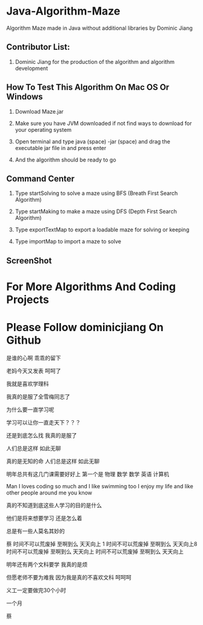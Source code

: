 # Java-Algorithm-Maze

Algorithm Maze made in Java without additional libraries by Dominic Jiang

## Contributor List:

1. Dominic Jiang for the production of the algorithm and algorithm development

## How To Test This Algorithm On Mac OS Or Windows

1. Download Maze.jar 

2. Make sure you have JVM downloaded if not find ways to download for your operating system

3. Open terminal and type java (space) -jar (space) and drag the executable jar file in and press enter 


4. And the algorithm should be ready to go


## Command Center

1. Type startSolving to solve a maze using BFS (Breath First Search Algorithm)

2. Type startMaking to make a maze using DFS (Depth First Search Algorithm)

3. Type exportTextMap to export a loadable maze for solving or keeping

4. Type importMap to import a maze to solve

## ScreenShot


# For More Algorithms And Coding Projects
# Please Follow dominicjiang On Github

是谁的心啊 乖乖的留下

老妈今天又发表 呵呵了

我就是喜欢学理科

我真的是服了全雪梅同志了

为什么要一直学习呢

学习可以让你一直走天下？？？

还是到底怎么找 我真的是服了

人们总是这样 如此无聊

真的是无知的命
人们总是这样 如此无聊

明年总共有这几门课需要好好上 第一个是 物理 数学 数学 英语 计算机

Man I loves coding so much and I like swimming too I enjoy my life and like other people around me you know

真的不知道到底这些人学习的目的是什么

他们是将来想要学习 还是怎么着

总是有一些人莫名其妙的

蔡
时间不可以荒废掉 至啊到么 天天向上 1
时间不可以荒废掉 至啊到么 天天向上8
时间不可以荒废掉 至啊到么 天天向上 
时间不可以荒废掉 至啊到么 天天向上

明年还有两个文科要学 我真的是烦

但愿老师不要为难我 因为我是真的不喜欢文科 呵呵呵

义工一定要做完30个小时

一个月

蔡
